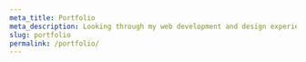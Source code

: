 ```yaml
---
meta_title: Portfolio
meta_description: Looking through my web development and design experiences.
slug: portfolio
permalink: /portfolio/
---
```

